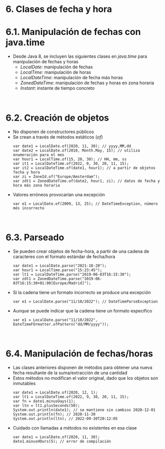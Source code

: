 # 6. Clases de fecha y hora

# 6.1. Manipulación de fechas con java.time

- Desde Java 8, se incluyen las siguientes clases en _java.time_ para manipulación de fechas y horas
  - _LocalDate_: manipulación de fechas
  - _LocalTime_: manipulación de horas
  - _LocalDateTime_: manipulación de fecha más horas
  - _ZonedDateTime_: manipulación de fechas y horas en zona horaria
  - _Instant_: instante de tiempo concreto

<br>

# 6.2. Creación de objetos

- No disponen de constructores públicos
- Se crean a través de métodos estáticos (_of_)
  ```
  var date1 = LocalDate.of(2020, 11, 30); // yyyy,MM,dd
  var date2 = LocalDate.of(2010, Month.May, 15); // utiliza enumeración para el mes
  var hour1 = LocalTime.of(15, 20, 30); // HH, mm, ss
  var it1 = LocalDateTime.of(2022, 0, 30, 20, 11, 15);
  var it2 = LocalDateTime.of(date1, hour1); // a partir de objetos fecha y hora
  var zi = ZoneId.of("Europe/Amsterdam");
  var zdt1 = ZonedDateTime.of(date2, hour1, zi); // datos de fecha y hora más zona horaria
  ```
- Valores erróneos provocarían una excepción
  ```
  var e1 = LocalDate.of(2009, 13, 25); // DateTimeException, número més incorrecto
  ```

<br>

# 6.3. Parseado

- Se pueden crear objetos de fecha-hora, a partir de una cadena de caracteres con el formato estándar de fecha/hora
  ```
  var date1 = LocalDate.parse("2021-10-20");
  var hour1 = LocalTime.parse("15:23:45");
  var lt1 = LocalDateTime.parse("2019-06-03T16:15:30");
  var zdt1 = ZonedDateTime.parse("2019-06-03T16:15:30+01:00[Europe/Madrid]");
  ```
- Si la cadena tiene un formato incorrecto se produce una excepción
  ```
  var e1 = LocalDate.parse("11/10/2022"); // DateTimeParseException
  ```
- Aunque se puede indicar que la cadena tiene un formato específico
  ```
  var e1 = LocalDate.parse("11/10/2022", DateTimeFOrmatter.ofPattern("dd/MM/yyyy"));
  ```

<br>

# 6.4. Manipulación de fechas/horas

- Las clases anteriores disponen de métodos para obtener una nueva fecha resultante de la suma/extracción de una cantidad
- Estos métodos no modifican el valor original, dado que los objetos son inmutables
  ```
  var date1 = LocalDate.of(2020, 12, 1);
  var lt1 = LocalDateTime.of(2022, 9, 30, 20, 11, 15);
  var fn = date1.minusDays(1);
  var ltn = lt1.plusSeconds(50);
  System.out.println(date1); // se mantiene sin cambios 2020-12-01
  System.out.println(fn); // 2020-11-30
  System.out.println(ltn); // 2022-09-30T20:12:05
  ```
- Cuidado con llamadas a métodos no existentes en esa clase
  ```
  var date1 = LocalDate.of(2020, 11, 30);
  date1.minusHOurs(5); // error de compilación
  ```
